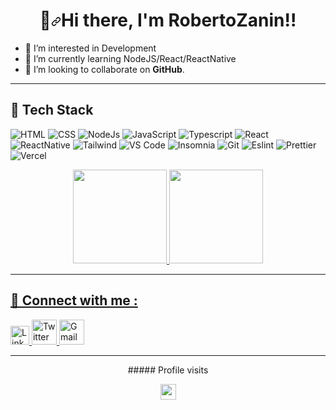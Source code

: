 ### <h1 align="center" dir="auto">👋<a id="user-content-hi--im-shubhangi-mainalli" class="anchor" aria-hidden="true" href="#hi--im-shubhangi"><svg class="octicon octicon-link" viewBox="0 0 16 16" version="1.1" width="16" height="16" aria-hidden="true"><path fill-rule="evenodd" d="M7.775 3.275a.75.75 0 001.06 1.06l1.25-1.25a2 2 0 112.83 2.83l-2.5 2.5a2 2 0 01-2.83 0 .75.75 0 00-1.06 1.06 3.5 3.5 0 004.95 0l2.5-2.5a3.5 3.5 0 00-4.95-4.95l-1.25 1.25zm-4.69 9.64a2 2 0 010-2.83l2.5-2.5a2 2 0 012.83 0 .75.75 0 001.06-1.06 3.5 3.5 0 00-4.95 0l-2.5 2.5a3.5 3.5 0 004.95 4.95l1.25-1.25a.75.75 0 00-1.06-1.06l-1.25 1.25a2 2 0 01-2.83 0z"></path></svg></a>Hi there, I'm RobertoZanin!!</h1> 



- 👀 I’m interested in Development
- 🌱 I’m currently learning NodeJS/React/ReactNative
- 👯 I’m looking to collaborate on **GitHub**.



___

## 💼 Tech Stack

![HTML](https://img.shields.io/badge/HTML5-E34F26?style=for-the-badge&logo=html5&logoColor=white) 
![CSS](https://img.shields.io/badge/-css3-1572B6?&style=for-the-badge&logo=css3&logoColor=white)
![NodeJs](https://img.shields.io/badge/-nodejs-3c873a?&style=for-the-badge&logo=node.js&logoColor=black) 
![JavaScript](https://img.shields.io/badge/-javascript-F7DF1E?&style=for-the-badge&logo=javascript&logoColor=black) 
![Typescript](https://img.shields.io/badge/-typescript-3178c6?&style=for-the-badge&logo=typescript&logoColor=black)
![React](https://img.shields.io/badge/-ReactJS-grey?&style=for-the-badge&logo=react&logoColor=61DAFB)
![ReactNative](https://img.shields.io/badge/-ReactNative-61DAFB?&style=for-the-badge&logo=react&logoColor=black)
![Tailwind](https://img.shields.io/badge/Tailwind-38B2AC?style=for-the-badge&logo=tailwind-css&logoColor=white)
![VS Code](https://img.shields.io/badge/-VSCode-007ACC?&style=for-the-badge&logo=visual-studio-code&logoColor=white) 
![Insomnia](https://img.shields.io/badge/-Insomnia-5900d0?&style=for-the-badge&logo=insomnia&logoColor=white) 
![Git](https://img.shields.io/badge/-Git-F05032?&style=for-the-badge&logo=git&logoColor=white) 
![Eslint](https://img.shields.io/badge/eslint-3A33D1?style=for-the-badge&logo=eslint&logoColor=white) 
![Prettier](https://img.shields.io/badge/prettier-1A2C34?style=for-the-badge&logo=prettier&logoColor=F7BA3E)
![Vercel](https://img.shields.io/badge/Vercel-000000?style=for-the-badge&logo=vercel&logoColor=white) 

<div align="center">
  <a href="https://github.com/julianasinnott">
  <img height="150em" src="https://github-readme-stats.vercel.app/api/top-langs/?username=raszanin&layout=compact&langs_count=7&theme=dracula"/>
  <img height="150em" src="https://github-readme-stats.vercel.app/api?username=raszanin&show_icons=true&theme=dracula&include_all_comsits=true&count_private=false"/>    
</div>

___
  
## 💬 Connect with me : 

<a href="https://www.linkedin.com/in/raszanin/">
  <img src="https://cdn.worldvectorlogo.com/logos/linkedin-icon-2.svg" title="Linkedin" alt="Linkedin Account" width="30"/>
</a>

<a href="https://twitter.com/robertozanin">
  <img src="https://cdn.worldvectorlogo.com/logos/twitter-6.svg" title="Twitter" alt="Twitter Account" width="40"/>
</a>

<a href="mailto:raszanin@gmail.com">
  <img src="https://cdn.worldvectorlogo.com/logos/gmail-icon-2.svg" title="Gmail" alt="Gmail Account" width="40"/>
</a> 

___

<div align="center">   
  ##### Profile visits
  <p align="center"> 
     <img height="25px" alingn="center" src="https://profile-counter.glitch.me/julianasinnott/count.svg" />
  </p>
</div>
